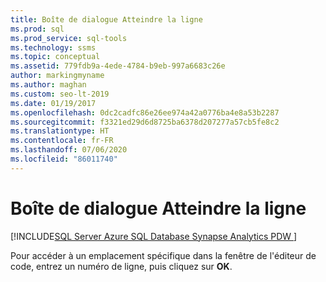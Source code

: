 ```yaml
---
title: Boîte de dialogue Atteindre la ligne
ms.prod: sql
ms.prod_service: sql-tools
ms.technology: ssms
ms.topic: conceptual
ms.assetid: 779fdb9a-4ede-4784-b9eb-997a6683c26e
author: markingmyname
ms.author: maghan
ms.custom: seo-lt-2019
ms.date: 01/19/2017
ms.openlocfilehash: 0dc2cadfc86e26ee974a42a0776ba4e8a53b2287
ms.sourcegitcommit: f3321ed29d6d8725ba6378d207277a57cb5fe8c2
ms.translationtype: HT
ms.contentlocale: fr-FR
ms.lasthandoff: 07/06/2020
ms.locfileid: "86011740"
---
```

# <a name="go-to-line-dialog-box"></a>Boîte de dialogue Atteindre la ligne

[!INCLUDE[SQL Server Azure SQL Database Synapse Analytics PDW ](../../includes/applies-to-version/sql-asdb-asdbmi-asa-pdw.md)]

Pour accéder à un emplacement spécifique dans la fenêtre de l'éditeur de code, entrez un numéro de ligne, puis cliquez sur **OK**.